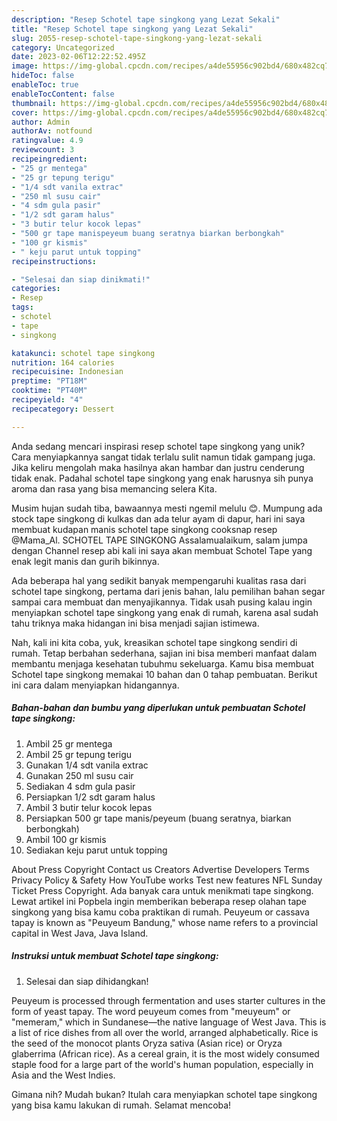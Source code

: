 ```yaml
---
description: "Resep Schotel tape singkong yang Lezat Sekali"
title: "Resep Schotel tape singkong yang Lezat Sekali"
slug: 2055-resep-schotel-tape-singkong-yang-lezat-sekali
category: Uncategorized
date: 2023-02-06T12:22:52.495Z
image: https://img-global.cpcdn.com/recipes/a4de55956c902bd4/680x482cq70/schotel-tape-singkong-foto-resep-utama.jpg
hideToc: false
enableToc: true
enableTocContent: false
thumbnail: https://img-global.cpcdn.com/recipes/a4de55956c902bd4/680x482cq70/schotel-tape-singkong-foto-resep-utama.jpg
cover: https://img-global.cpcdn.com/recipes/a4de55956c902bd4/680x482cq70/schotel-tape-singkong-foto-resep-utama.jpg
author: Admin
authorAv: notfound
ratingvalue: 4.9
reviewcount: 3
recipeingredient:
- "25 gr mentega"
- "25 gr tepung terigu"
- "1/4 sdt vanila extrac"
- "250 ml susu cair"
- "4 sdm gula pasir"
- "1/2 sdt garam halus"
- "3 butir telur kocok lepas"
- "500 gr tape manispeyeum buang seratnya biarkan berbongkah"
- "100 gr kismis"
- " keju parut untuk topping"
recipeinstructions:

- "Selesai dan siap dinikmati!"
categories:
- Resep
tags:
- schotel
- tape
- singkong

katakunci: schotel tape singkong 
nutrition: 164 calories
recipecuisine: Indonesian
preptime: "PT18M"
cooktime: "PT40M"
recipeyield: "4"
recipecategory: Dessert

---
```





Anda sedang mencari inspirasi resep schotel tape singkong yang unik? Cara menyiapkannya sangat tidak terlalu sulit namun tidak gampang juga. Jika keliru mengolah maka hasilnya akan hambar dan justru cenderung tidak enak. Padahal schotel tape singkong yang enak harusnya sih punya aroma dan rasa yang bisa memancing selera Kita.





Musim hujan sudah tiba, bawaannya mesti ngemil melulu 😊. Mumpung ada stock tape singkong di kulkas dan ada telur ayam di dapur, hari ini saya membuat kudapan manis schotel tape singkong cooksnap resep @Mama_Al. SCHOTEL TAPE SINGKONG Assalamualaikum, salam jumpa dengan Channel resep abi kali ini saya akan membuat Schotel Tape yang enak legit manis dan gurih bikinnya.

Ada beberapa hal yang sedikit banyak mempengaruhi kualitas rasa dari schotel tape singkong, pertama dari jenis bahan, lalu pemilihan bahan segar sampai cara membuat dan menyajikannya. Tidak usah pusing kalau ingin menyiapkan schotel tape singkong yang enak di rumah, karena asal sudah tahu triknya maka hidangan ini bisa menjadi sajian istimewa.






Nah, kali ini kita coba, yuk, kreasikan schotel tape singkong sendiri di rumah. Tetap berbahan sederhana, sajian ini bisa memberi manfaat dalam membantu menjaga kesehatan tubuhmu sekeluarga. Kamu bisa membuat Schotel tape singkong memakai 10 bahan dan 0 tahap pembuatan. Berikut ini cara dalam menyiapkan hidangannya.

<!--inarticleads1-->

##### Bahan-bahan dan bumbu yang diperlukan untuk pembuatan Schotel tape singkong:

1. Ambil 25 gr mentega
1. Ambil 25 gr tepung terigu
1. Gunakan 1/4 sdt vanila extrac
1. Gunakan 250 ml susu cair
1. Sediakan 4 sdm gula pasir
1. Persiapkan 1/2 sdt garam halus
1. Ambil 3 butir telur kocok lepas
1. Persiapkan 500 gr tape manis/peyeum (buang seratnya, biarkan berbongkah)
1. Ambil 100 gr kismis
1. Sediakan  keju parut untuk topping


About Press Copyright Contact us Creators Advertise Developers Terms Privacy Policy &amp; Safety How YouTube works Test new features NFL Sunday Ticket Press Copyright. Ada banyak cara untuk menikmati tape singkong. Lewat artikel ini Popbela ingin memberikan beberapa resep olahan tape singkong yang bisa kamu coba praktikan di rumah. Peuyeum or cassava tapay is known as &#34;Peuyeum Bandung,&#34; whose name refers to a provincial capital in West Java, Java Island. 

<!--inarticleads2-->

##### Instruksi untuk membuat Schotel tape singkong:


1. Selesai dan siap dihidangkan!

Peuyeum is processed through fermentation and uses starter cultures in the form of yeast tapay. The word peuyeum comes from &#34;meuyeum&#34; or &#34;memeram,&#34; which in Sundanese—the native language of West Java. This is a list of rice dishes from all over the world, arranged alphabetically. Rice is the seed of the monocot plants Oryza sativa (Asian rice) or Oryza glaberrima (African rice). As a cereal grain, it is the most widely consumed staple food for a large part of the world&#39;s human population, especially in Asia and the West Indies. 

Gimana nih? Mudah bukan? Itulah cara menyiapkan schotel tape singkong yang bisa kamu lakukan di rumah. Selamat mencoba!
